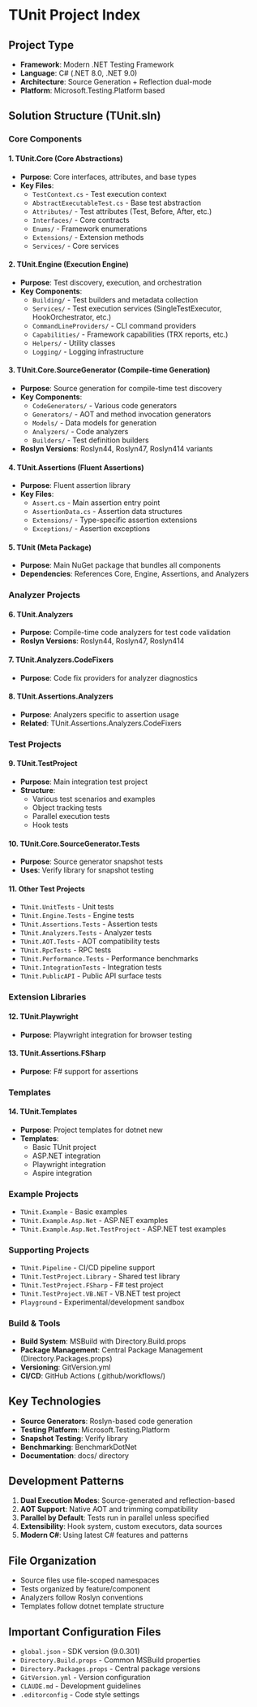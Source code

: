 # TUnit Project Index

## Project Type
- **Framework**: Modern .NET Testing Framework
- **Language**: C# (.NET 8.0, .NET 9.0)
- **Architecture**: Source Generation + Reflection dual-mode
- **Platform**: Microsoft.Testing.Platform based

## Solution Structure (TUnit.sln)

### Core Components

#### 1. TUnit.Core (Core Abstractions)
- **Purpose**: Core interfaces, attributes, and base types
- **Key Files**:
  - `TestContext.cs` - Test execution context
  - `AbstractExecutableTest.cs` - Base test abstraction
  - `Attributes/` - Test attributes (Test, Before, After, etc.)
  - `Interfaces/` - Core contracts
  - `Enums/` - Framework enumerations
  - `Extensions/` - Extension methods
  - `Services/` - Core services

#### 2. TUnit.Engine (Execution Engine)
- **Purpose**: Test discovery, execution, and orchestration
- **Key Components**:
  - `Building/` - Test builders and metadata collection
  - `Services/` - Test execution services (SingleTestExecutor, HookOrchestrator, etc.)
  - `CommandLineProviders/` - CLI command providers
  - `Capabilities/` - Framework capabilities (TRX reports, etc.)
  - `Helpers/` - Utility classes
  - `Logging/` - Logging infrastructure

#### 3. TUnit.Core.SourceGenerator (Compile-time Generation)
- **Purpose**: Source generation for compile-time test discovery
- **Key Components**:
  - `CodeGenerators/` - Various code generators
  - `Generators/` - AOT and method invocation generators
  - `Models/` - Data models for generation
  - `Analyzers/` - Code analyzers
  - `Builders/` - Test definition builders
- **Roslyn Versions**: Roslyn44, Roslyn47, Roslyn414 variants

#### 4. TUnit.Assertions (Fluent Assertions)
- **Purpose**: Fluent assertion library
- **Key Files**:
  - `Assert.cs` - Main assertion entry point
  - `AssertionData.cs` - Assertion data structures
  - `Extensions/` - Type-specific assertion extensions
  - `Exceptions/` - Assertion exceptions

#### 5. TUnit (Meta Package)
- **Purpose**: Main NuGet package that bundles all components
- **Dependencies**: References Core, Engine, Assertions, and Analyzers

### Analyzer Projects

#### 6. TUnit.Analyzers
- **Purpose**: Compile-time code analyzers for test code validation
- **Roslyn Versions**: Roslyn44, Roslyn47, Roslyn414

#### 7. TUnit.Analyzers.CodeFixers
- **Purpose**: Code fix providers for analyzer diagnostics

#### 8. TUnit.Assertions.Analyzers
- **Purpose**: Analyzers specific to assertion usage
- **Related**: TUnit.Assertions.Analyzers.CodeFixers

### Test Projects

#### 9. TUnit.TestProject
- **Purpose**: Main integration test project
- **Structure**:
  - Various test scenarios and examples
  - Object tracking tests
  - Parallel execution tests
  - Hook tests

#### 10. TUnit.Core.SourceGenerator.Tests
- **Purpose**: Source generator snapshot tests
- **Uses**: Verify library for snapshot testing

#### 11. Other Test Projects
- `TUnit.UnitTests` - Unit tests
- `TUnit.Engine.Tests` - Engine tests
- `TUnit.Assertions.Tests` - Assertion tests
- `TUnit.Analyzers.Tests` - Analyzer tests
- `TUnit.AOT.Tests` - AOT compatibility tests
- `TUnit.RpcTests` - RPC tests
- `TUnit.Performance.Tests` - Performance benchmarks
- `TUnit.IntegrationTests` - Integration tests
- `TUnit.PublicAPI` - Public API surface tests

### Extension Libraries

#### 12. TUnit.Playwright
- **Purpose**: Playwright integration for browser testing

#### 13. TUnit.Assertions.FSharp
- **Purpose**: F# support for assertions

### Templates

#### 14. TUnit.Templates
- **Purpose**: Project templates for dotnet new
- **Templates**:
  - Basic TUnit project
  - ASP.NET integration
  - Playwright integration
  - Aspire integration

### Example Projects
- `TUnit.Example` - Basic examples
- `TUnit.Example.Asp.Net` - ASP.NET examples
- `TUnit.Example.Asp.Net.TestProject` - ASP.NET test examples

### Supporting Projects
- `TUnit.Pipeline` - CI/CD pipeline support
- `TUnit.TestProject.Library` - Shared test library
- `TUnit.TestProject.FSharp` - F# test project
- `TUnit.TestProject.VB.NET` - VB.NET test project
- `Playground` - Experimental/development sandbox

### Build & Tools
- **Build System**: MSBuild with Directory.Build.props
- **Package Management**: Central Package Management (Directory.Packages.props)
- **Versioning**: GitVersion.yml
- **CI/CD**: GitHub Actions (.github/workflows/)

## Key Technologies
- **Source Generators**: Roslyn-based code generation
- **Testing Platform**: Microsoft.Testing.Platform
- **Snapshot Testing**: Verify library
- **Benchmarking**: BenchmarkDotNet
- **Documentation**: docs/ directory

## Development Patterns
1. **Dual Execution Modes**: Source-generated and reflection-based
2. **AOT Support**: Native AOT and trimming compatibility
3. **Parallel by Default**: Tests run in parallel unless specified
4. **Extensibility**: Hook system, custom executors, data sources
5. **Modern C#**: Using latest C# features and patterns

## File Organization
- Source files use file-scoped namespaces
- Tests organized by feature/component
- Analyzers follow Roslyn conventions
- Templates follow dotnet template structure

## Important Configuration Files
- `global.json` - SDK version (9.0.301)
- `Directory.Build.props` - Common MSBuild properties
- `Directory.Packages.props` - Central package versions
- `GitVersion.yml` - Version configuration
- `CLAUDE.md` - Development guidelines
- `.editorconfig` - Code style settings